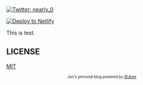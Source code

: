 
<a href="https://twitter.com/nearly_0">
<img alt="Twitter: nearly_0" src="https://img.shields.io/twitter/follow/nearly_0.svg?style=social" target="_blank" />
</a>

[![Deploy to Netlify](https://www.netlify.com/img/deploy/button.svg)](https://app.netlify.com/start/deploy?repository=https://github.com/nearlyZer0/jungamedev.github.io)

This is test.

## LICENSE

[MIT](./LICENSE)

<div align="center">

<sub><sup>Jun's personal blog powered by <a href="https://github.com/JaeYeopHan">@Jbee</a></sup></sub>

</div>
